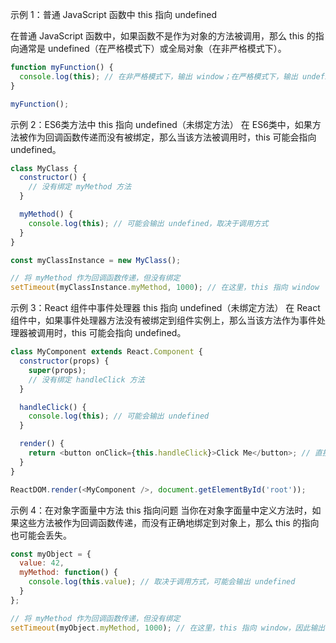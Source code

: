 
示例 1：普通 JavaScript 函数中 this 指向 undefined

在普通 JavaScript 函数中，如果函数不是作为对象的方法被调用，那么 this 的指向通常是 undefined（在严格模式下）或全局对象（在非严格模式下）。
```javascript
function myFunction() {
  console.log(this); // 在非严格模式下，输出 window；在严格模式下，输出 undefined
}

myFunction();
```
示例 2：ES6类方法中 this 指向 undefined（未绑定方法）
在 ES6类中，如果方法被作为回调函数传递而没有被绑定，那么当该方法被调用时，this 可能会指向 undefined。
```javascript
class MyClass {
  constructor() {
    // 没有绑定 myMethod 方法
  }

  myMethod() {
    console.log(this); // 可能会输出 undefined，取决于调用方式
  }
}

const myClassInstance = new MyClass();

// 将 myMethod 作为回调函数传递，但没有绑定
setTimeout(myClassInstance.myMethod, 1000); // 在这里，this 指向 window
```


示例 3：React 组件中事件处理器 this 指向 undefined（未绑定方法）
在 React 组件中，如果事件处理器方法没有被绑定到组件实例上，那么当该方法作为事件处理器被调用时，this 可能会指向 undefined。
```javascript
class MyComponent extends React.Component {
  constructor(props) {
    super(props);
    // 没有绑定 handleClick 方法
  }

  handleClick() {
    console.log(this); // 可能会输出 undefined
  }

  render() {
    return <button onClick={this.handleClick}>Click Me</button>; // 直接使用未绑定的方法作为事件处理器
  }
}

ReactDOM.render(<MyComponent />, document.getElementById('root'));
```


示例 4：在对象字面量中方法 this 指向问题
当你在对象字面量中定义方法时，如果这些方法被作为回调函数传递，而没有正确地绑定到对象上，那么 this 的指向也可能会丢失。
```javascript
const myObject = {
  value: 42,
  myMethod: function() {
    console.log(this.value); // 取决于调用方式，可能会输出 undefined
  }
};

// 将 myMethod 作为回调函数传递，但没有绑定
setTimeout(myObject.myMethod, 1000); // 在这里，this 指向 window，因此输出 undefined
```